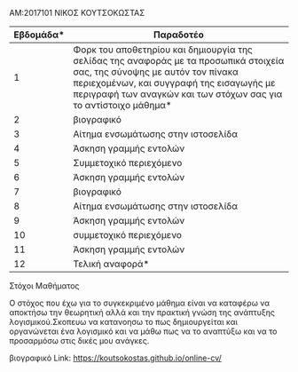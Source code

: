 AM:2017101
ΝΙΚΟΣ ΚΟΥΤΣΟΚΩΣΤΑΣ


| Εβδομάδα* | Παραδοτέο |
| --- | --- |
| 1 | Φορκ του αποθετηρίου και δημιουργία της σελίδας της αναφοράς με τα προσωπικά στοιχεία σας, της σύνοψης με αυτόν τον πίνακα περιεχομένων, και συγγραφή της εισαγωγής με περιγραφή των αναγκών και των στόχων σας για το αντίστοιχο μάθημα* |
| 2 | βιογραφικό |
| 3 | Αίτημα ενσωμάτωσης στην ιστοσελίδα |
| 4 | Άσκηση γραμμής εντολών |
| 5 | Συμμετοχικό περιεχόμενο |
| 6 | Άσκηση γραμμής εντολών |
| 7 | βιογραφικό |
| 8 | Αίτημα ενσωμάτωσης στην ιστοσελίδα |
| 9 | Άσκηση γραμμής εντολών |
| 10 | συμμετοχικό περιεχόμενο |
| 11 | Άσκηση γραμμής εντολών |
| 12 | Τελική αναφορά* |


Στόχοι Μαθήματος

Ο στόχος που έχω για το συγκεκριμένο μάθημα είναι να καταφέρω να αποκτήσω την θεωρητική αλλά  και την πρακτική γνώση της ανάπτυξης λογισμικού.Σκοπευω να κατανοησω το πως δημιουργείται και οργανώνεται ένα λογισμικό και να μάθω πως να το αναπτύξω και να το προσαρμόσω στις δικές μου ανάγκες.


βιογραφικό
Link: https://koutsokostas.github.io/online-cv/
